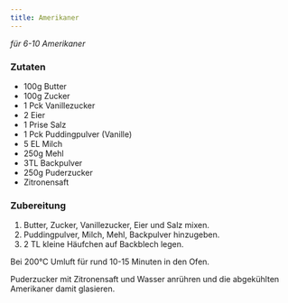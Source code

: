 ```yaml
---
title: Amerikaner
---
```

*für 6-10 Amerikaner*

### Zutaten
* 100g Butter
* 100g Zucker
* 1 Pck Vanillezucker
* 2 Eier
* 1 Prise Salz
* 1 Pck Puddingpulver (Vanille)
* 5 EL Milch
* 250g Mehl
* 3TL Backpulver
* 250g Puderzucker
* Zitronensaft

### Zubereitung
1. Butter, Zucker, Vanillezucker, Eier und Salz mixen.
1. Puddingpulver, Milch, Mehl, Backpulver hinzugeben.
1. 2 TL kleine Häufchen auf Backblech legen.

Bei 200°C Umluft für rund 10-15 Minuten in den Ofen.

Puderzucker mit Zitronensaft und Wasser anrühren und die abgekühlten Amerikaner damit glasieren.
